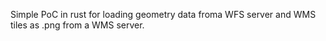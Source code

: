Simple PoC in rust for loading geometry data froma  WFS server and WMS tiles as .png from a WMS server.
